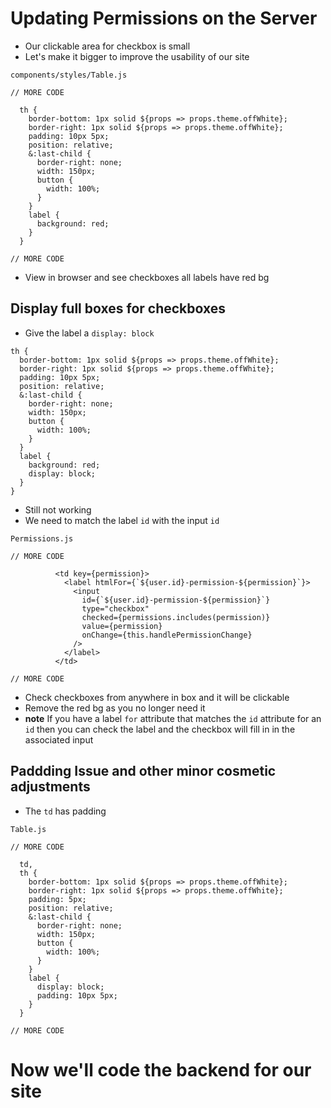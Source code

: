 # Updating Permissions on the Server
* Our clickable area for checkbox is small
* Let's make it bigger to improve the usability of our site

`components/styles/Table.js`

```
// MORE CODE

  th {
    border-bottom: 1px solid ${props => props.theme.offWhite};
    border-right: 1px solid ${props => props.theme.offWhite};
    padding: 10px 5px;
    position: relative;
    &:last-child {
      border-right: none;
      width: 150px;
      button {
        width: 100%;
      }
    }
    label {
      background: red;
    }
  }

// MORE CODE
```

* View in browser and see checkboxes all labels have red bg

## Display full boxes for checkboxes
* Give the label a `display: block`

```
th {
  border-bottom: 1px solid ${props => props.theme.offWhite};
  border-right: 1px solid ${props => props.theme.offWhite};
  padding: 10px 5px;
  position: relative;
  &:last-child {
    border-right: none;
    width: 150px;
    button {
      width: 100%;
    }
  }
  label {
    background: red;
    display: block;
  }
}
```

* Still not working
* We need to match the label `id` with the input `id`

`Permissions.js`

```
// MORE CODE

          <td key={permission}>
            <label htmlFor={`${user.id}-permission-${permission}`}>
              <input 
                id={`${user.id}-permission-${permission}`}
                type="checkbox"
                checked={permissions.includes(permission)}
                value={permission}
                onChange={this.handlePermissionChange}
              />
            </label>
          </td>

// MORE CODE
```

* Check checkboxes from anywhere in box and it will be clickable
* Remove the red bg as you no longer need it
* **note** If you have a label `for` attribute that matches the `id` attribute for an `id` then you can check the label and the checkbox will fill in in the associated input

## Paddding Issue and other minor cosmetic adjustments
* The `td` has padding

`Table.js`

```
// MORE CODE

  td,
  th {
    border-bottom: 1px solid ${props => props.theme.offWhite};
    border-right: 1px solid ${props => props.theme.offWhite};
    padding: 5px;
    position: relative;
    &:last-child {
      border-right: none;
      width: 150px;
      button {
        width: 100%;
      }
    }
    label {
      display: block;
      padding: 10px 5px;
    }
  }

// MORE CODE
```

# Now we'll code the backend for our site




